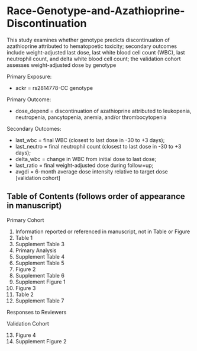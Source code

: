 # Race-Genotype-and-Azathioprine-Discontinuation

This study examines whether genotype predicts discontinuation of azathioprine attributed 
to hematopoetic toxicity; secondary outcomes include weight-adjusted last dose, 
last white blood cell count (WBC), last neutrophil count, and delta white blood cell count; 
the validation cohort assesses weight-adjusted dose by genotype

Primary Exposure: 
* ackr = rs2814778-CC genotype

Primary Outcome: 
*	dose_depend = discontinuation of azathioprine attributed to leukopenia, neutropenia, pancytopenia, anemia, and/or thrombocytopenia

Secondary Outcomes: 
*	last_wbc = final WBC (closest to last dose in -30 to +3 days); 
*	last_neutro = final neutrophil count (closest to last dose in -30 to +3 days); 
*	delta_wbc = change in WBC from initial dose to last dose; 
*	last_ratio = final weight-adjusted dose during follow=up; 
*	avgdi = 6-month average dose intensity relative to target dose [validation cohort]

## Table of Contents (follows order of appearance in manuscript)

Primary Cohort
1. Information reported or referenced in manuscript, not in Table or Figure
2. Table 1
3. Supplement Table 3
4. Primary Analysis
5. Supplement Table 4
6. Supplement Table 5
7. Figure 2
8. Supplement Table 6
9. Supplement Figure 1
10. Figure 3
11. Table 2
12. Supplement Table 7

Responses to Reviewers

Validation Cohort

13. Figure 4
14. Supplement Figure 2
